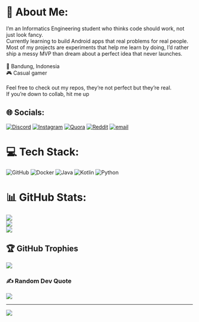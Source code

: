 # 💫 About Me:
I’m an Informatics Engineering student who thinks code should work, not just look fancy.<br>Currently learning to build Android apps that real problems for real people.<br>Most of my projects are experiments that help me learn by doing, I’d rather ship a messy MVP than dream about a perfect idea that never launches.<br><br>📍 Bandung, Indonesia<br>🎮 Casual gamer<br><br>Feel free to check out my repos, they’re not perfect but they’re real.<br>If you’re down to collab, hit me up


## 🌐 Socials:
[![Discord](https://img.shields.io/badge/Discord-%237289DA.svg?logo=discord&logoColor=white)](https://discord.gg/LunaticZed#1152) [![Instagram](https://img.shields.io/badge/Instagram-%23E4405F.svg?logo=Instagram&logoColor=white)](https://instagram.com/zabduziz) [![Quora](https://img.shields.io/badge/Quora-%23B92B27.svg?logo=Quora&logoColor=white)](https://quora.com/profile/Zaidan-A-1) [![Reddit](https://img.shields.io/badge/Reddit-%23FF4500.svg?logo=Reddit&logoColor=white)](https://reddit.com/user/LunZi_ ) [![email](https://img.shields.io/badge/Email-D14836?logo=gmail&logoColor=white)](mailto:zaidanabdulaziz03@gmail.com) 

# 💻 Tech Stack:
![GitHub](https://img.shields.io/badge/github-%23121011.svg?style=plastic&logo=github&logoColor=white) ![Docker](https://img.shields.io/badge/docker-%230db7ed.svg?style=plastic&logo=docker&logoColor=white) ![Java](https://img.shields.io/badge/java-%23ED8B00.svg?style=plastic&logo=openjdk&logoColor=white) ![Kotlin](https://img.shields.io/badge/kotlin-%237F52FF.svg?style=plastic&logo=kotlin&logoColor=white) ![Python](https://img.shields.io/badge/python-3670A0?style=plastic&logo=python&logoColor=ffdd54)
# 📊 GitHub Stats:
![](https://github-readme-stats.vercel.app/api?username=Zabduziz&theme=blueberry&hide_border=false&include_all_commits=true&count_private=true)<br/>
![](https://nirzak-streak-stats.vercel.app/?user=Zabduziz&theme=blueberry&hide_border=false)<br/>
![](https://github-readme-stats.vercel.app/api/top-langs/?username=Zabduziz&theme=blueberry&hide_border=false&include_all_commits=true&count_private=true&layout=compact)

## 🏆 GitHub Trophies
![](https://github-profile-trophy.vercel.app/?username=Zabduziz&theme=radical&no-frame=false&no-bg=false&margin-w=4)

### ✍️ Random Dev Quote
![](https://quotes-github-readme.vercel.app/api?type=vetical&theme=radical)

---
[![](https://visitcount.itsvg.in/api?id=Zabduziz&icon=0&color=0)](https://visitcount.itsvg.in)

<!-- Proudly created with GPRM ( https://gprm.itsvg.in ) -->
